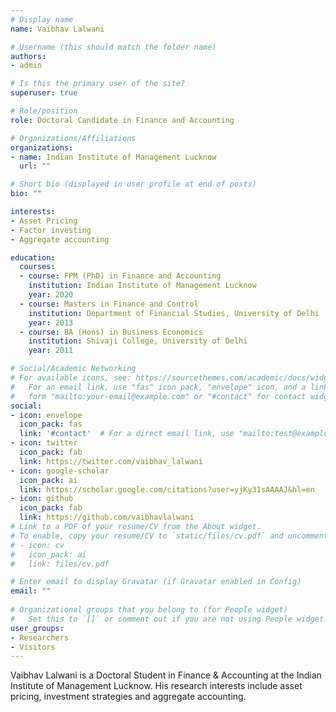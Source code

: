 ```yaml
---
# Display name
name: Vaibhav Lalwani

# Username (this should match the folder name)
authors:
- admin

# Is this the primary user of the site?
superuser: true

# Role/position
role: Doctoral Candidate in Finance and Accounting

# Organizations/Affiliations
organizations:
- name: Indian Institute of Management Lucknow
  url: ""

# Short bio (displayed in user profile at end of posts)
bio: ""

interests:
- Asset Pricing
- Factor investing
- Aggregate accounting

education:
  courses:
  - course: FPM (PhD) in Finance and Accounting
    institution: Indian Institute of Management Lucknow
    year: 2020
  - course: Masters in Finance and Control
    institution: Department of Financial Studies, University of Delhi
    year: 2013
  - course: BA (Hons) in Business Economics
    institution: Shivaji College, University of Delhi
    year: 2011

# Social/Academic Networking
# For available icons, see: https://sourcethemes.com/academic/docs/widgets/#icons
#   For an email link, use "fas" icon pack, "envelope" icon, and a link in the
#   form "mailto:your-email@example.com" or "#contact" for contact widget.
social:
- icon: envelope
  icon_pack: fas
  link: '#contact'  # For a direct email link, use "mailto:test@example.org".
- icon: twitter
  icon_pack: fab
  link: https://twitter.com/vaibhav_lalwani
- icon: google-scholar
  icon_pack: ai
  link: https://scholar.google.com/citations?user=yjKy31sAAAAJ&hl=en
- icon: github
  icon_pack: fab
  link: https://github.com/vaibhavlalwani
# Link to a PDF of your resume/CV from the About widget.
# To enable, copy your resume/CV to `static/files/cv.pdf` and uncomment the lines below.  
# - icon: cv
#   icon_pack: ai
#   link: files/cv.pdf

# Enter email to display Gravatar (if Gravatar enabled in Config)
email: ""
  
# Organizational groups that you belong to (for People widget)
#   Set this to `[]` or comment out if you are not using People widget.  
user_groups:
- Researchers
- Visitors
---
```


Vaibhav Lalwani is a Doctoral Student in Finance & Accounting at the Indian Institute of Management Lucknow. His research interests include asset pricing, investment strategies and aggregate accounting.

